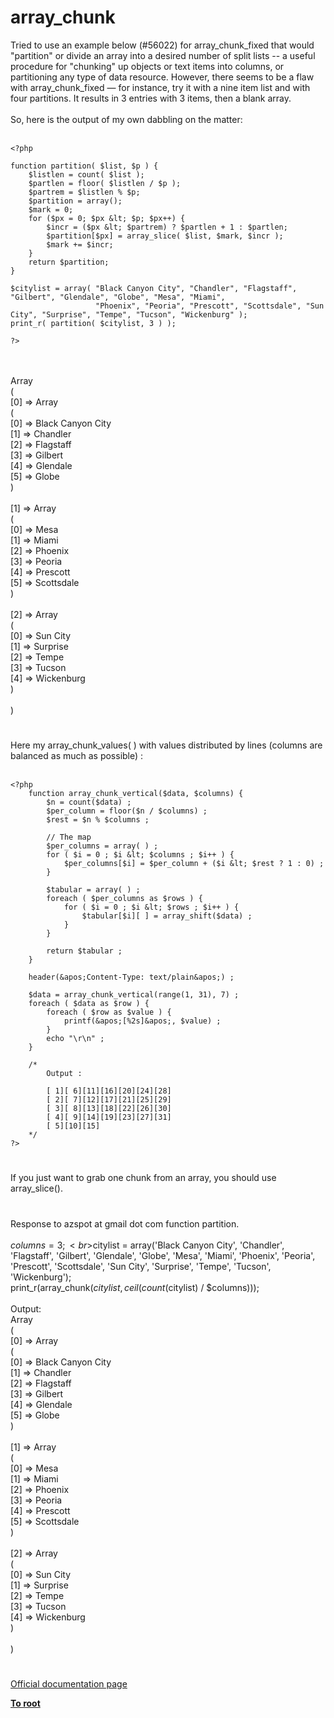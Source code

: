 # array_chunk



Tried to use an example below (#56022) for array_chunk_fixed that would "partition" or divide an array into a desired number of split lists -- a useful procedure for "chunking" up objects or text items into columns, or partitioning any type of data resource. However, there seems to be a flaw with array_chunk_fixed &#x2014; for instance, try it with a nine item list and with four partitions. It results in 3 entries with 3 items, then a blank array.<br><br>So, here is the output of my own dabbling on the matter:<br><br>

```
<?php

function partition( $list, $p ) {
    $listlen = count( $list );
    $partlen = floor( $listlen / $p );
    $partrem = $listlen % $p;
    $partition = array();
    $mark = 0;
    for ($px = 0; $px &lt; $p; $px++) {
        $incr = ($px &lt; $partrem) ? $partlen + 1 : $partlen;
        $partition[$px] = array_slice( $list, $mark, $incr );
        $mark += $incr;
    }
    return $partition;
}

$citylist = array( "Black Canyon City", "Chandler", "Flagstaff", "Gilbert", "Glendale", "Globe", "Mesa", "Miami",
                   "Phoenix", "Peoria", "Prescott", "Scottsdale", "Sun City", "Surprise", "Tempe", "Tucson", "Wickenburg" );
print_r( partition( $citylist, 3 ) );

?>
```
<br><br>Array<br>(<br>    [0] =&gt; Array<br>        (<br>            [0] =&gt; Black Canyon City<br>            [1] =&gt; Chandler<br>            [2] =&gt; Flagstaff<br>            [3] =&gt; Gilbert<br>            [4] =&gt; Glendale<br>            [5] =&gt; Globe<br>        )<br><br>    [1] =&gt; Array<br>        (<br>            [0] =&gt; Mesa<br>            [1] =&gt; Miami<br>            [2] =&gt; Phoenix<br>            [3] =&gt; Peoria<br>            [4] =&gt; Prescott<br>            [5] =&gt; Scottsdale<br>        )<br><br>    [2] =&gt; Array<br>        (<br>            [0] =&gt; Sun City<br>            [1] =&gt; Surprise<br>            [2] =&gt; Tempe<br>            [3] =&gt; Tucson<br>            [4] =&gt; Wickenburg<br>        )<br><br>)  

#

Here my array_chunk_values( ) with values distributed by lines (columns are balanced as much as possible) :<br><br>

```
<?php
    function array_chunk_vertical($data, $columns) {
        $n = count($data) ;
        $per_column = floor($n / $columns) ;
        $rest = $n % $columns ;

        // The map
        $per_columns = array( ) ;
        for ( $i = 0 ; $i &lt; $columns ; $i++ ) {
            $per_columns[$i] = $per_column + ($i &lt; $rest ? 1 : 0) ;
        }

        $tabular = array( ) ;
        foreach ( $per_columns as $rows ) {
            for ( $i = 0 ; $i &lt; $rows ; $i++ ) {
                $tabular[$i][ ] = array_shift($data) ;
            }
        }

        return $tabular ;
    }

    header(&apos;Content-Type: text/plain&apos;) ;

    $data = array_chunk_vertical(range(1, 31), 7) ;
    foreach ( $data as $row ) {
        foreach ( $row as $value ) {
            printf(&apos;[%2s]&apos;, $value) ;
        }
        echo "\r\n" ;
    }

    /*
        Output :

        [ 1][ 6][11][16][20][24][28]
        [ 2][ 7][12][17][21][25][29]
        [ 3][ 8][13][18][22][26][30]
        [ 4][ 9][14][19][23][27][31]
        [ 5][10][15]
    */
?>
```
  

#

If you just want to grab one chunk from an array, you should use array_slice().  

#

Response to azspot at gmail dot com function partition.<br><br>$columns = 3;<br>$citylist = array(&apos;Black Canyon City&apos;, &apos;Chandler&apos;, &apos;Flagstaff&apos;, &apos;Gilbert&apos;, &apos;Glendale&apos;, &apos;Globe&apos;, &apos;Mesa&apos;, &apos;Miami&apos;, &apos;Phoenix&apos;, &apos;Peoria&apos;, &apos;Prescott&apos;, &apos;Scottsdale&apos;, &apos;Sun City&apos;, &apos;Surprise&apos;, &apos;Tempe&apos;, &apos;Tucson&apos;, &apos;Wickenburg&apos;);<br>print_r(array_chunk($citylist, ceil(count($citylist) / $columns)));<br><br>Output:<br>Array<br>(<br>    [0] =&gt; Array<br>        (<br>            [0] =&gt; Black Canyon City<br>            [1] =&gt; Chandler<br>            [2] =&gt; Flagstaff<br>            [3] =&gt; Gilbert<br>            [4] =&gt; Glendale<br>            [5] =&gt; Globe<br>        )<br><br>    [1] =&gt; Array<br>        (<br>            [0] =&gt; Mesa<br>            [1] =&gt; Miami<br>            [2] =&gt; Phoenix<br>            [3] =&gt; Peoria<br>            [4] =&gt; Prescott<br>            [5] =&gt; Scottsdale<br>        )<br><br>    [2] =&gt; Array<br>        (<br>            [0] =&gt; Sun City<br>            [1] =&gt; Surprise<br>            [2] =&gt; Tempe<br>            [3] =&gt; Tucson<br>            [4] =&gt; Wickenburg<br>        )<br><br>)  

#

[Official documentation page](https://www.php.net/manual/en/function.array-chunk.php)

**[To root](/README.md)**